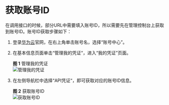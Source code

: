 # 获取账号ID<a name="vod_04_0135"></a>

在调用接口的时候，部分URL中需要填入账号ID，所以需要先在管理控制台上获取到账号ID。账号ID获取步骤如下：

1.  登录[华为云](https://www.huaweicloud.com/)官网，在右上角单击账号名，选择“账号中心”。
2.  在基本信息页面单击“管理我的凭证“，进入“我的凭证”页面。

    **图 1**  管理我的凭证<a name="zh-cn_topic_0191450791_vod_04_0135_fig17874547622"></a>  
    ![](figures/管理我的凭证.png "管理我的凭证")

3.  在左侧导航栏中选择“API凭证“，即可获取对应的账号ID信息。

    **图 2**  获取账号ID<a name="zh-cn_topic_0191450791_vod_04_0135_fig19712145417213"></a>  
    ![](figures/获取账号ID.png "获取账号ID")


